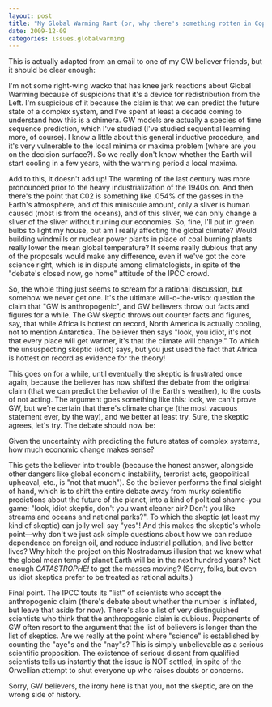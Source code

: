 ```yaml
---
layout: post
title: "My Global Warming Rant (or, why there's something rotten in Copenhagen)"
date: 2009-12-09
categories: issues.globalwarming
---
```


This is actually adapted from an email to one of my GW believer friends, but it
should be clear enough: 

<snip> I'm not some right-wing wacko that has knee jerk reactions about Global
Warming because of suspicions that it's a device for redistribution from the
Left. I'm suspicious of it because the claim is that we can predict the future
state of a complex system, and I've spent at least a decade coming to understand
how this is a chimera. GW models are actually a species of time sequence
prediction, which I've studied (I've studied sequential learning more, of
course). I know a little about this general inductive procedure, and it's very
vulnerable to the local minima or maxima problem (where are you on the decision
surface?). So we really don't know whether the Earth will start cooling in a
few years, with the warming period a local maxima.

Add to this, it doesn't add up! The warming of the last century was more
pronounced prior to the heavy industrialization of the 1940s on. And then
there's the point that C02 is something like .054% of the gasses in the Earth's
atmosphere, and of this miniscule amount, only a sliver is human caused (most is
from the oceans), and of this sliver, we can only change a sliver of the sliver
without ruining our economies. So, fine, I'll put in green bulbs to light my
house, but am I really affecting the global climate? Would building windmills
or nuclear power plants in place of coal burning plants really lower the mean
global temperature? It seems really dubious that any of the proposals would
make any difference, even if we've got the core science right, which is in
dispute among climatologists, in spite of the "debate's closed now, go home"
attitude of the IPCC crowd.

So, the whole thing just seems to scream for a rational discussion, but somehow
we never get one. It's the ultimate will-o-the-wisp: question the claim that
"GW is anthropogenic", and GW believers throw out facts and figures for a while.
 The GW skeptic throws out counter facts and figures, say, that while Africa is
hottest on record, North America is actually cooling, not to mention Antarctica.
 The believer then says "look, you idiot, it's not that every place will get
warmer, it's that the climate will change." To which the unsuspecting skeptic
(idiot) says, but you just used the fact that Africa is hottest on record as
evidence for the theory! 

This goes on for a while, until eventually the skeptic is frustrated once again,
because the believer has now shifted the debate from the original claim (that we
can predict the behavior of the Earth's weather), to the costs of not acting. 
The argument goes something like this: look, we can't prove GW, but we're
certain that there's climate change (the most vacuous statement ever, by the
way), and we better at least try. Sure, the skeptic agrees, let's try. The
debate should now be:

Given the uncertainty with predicting the future states of complex systems, how
much economic change makes sense?

This gets the believer into trouble (because the honest answer, alongside other
dangers like global economic instability, terrorist acts, geopolitical upheaval,
etc., is "not that much"). So the believer performs the final sleight of hand,
which is to shift the entire debate away from murky scientific predictions about
the future of the planet, into a kind of political shame-you game: "look, idiot
skeptic, don't you want cleaner air? Don't you like streams and oceans and
national parks?". To which the skeptic (at least my kind of skeptic) can jolly
well say "yes"! And this makes the skeptic's whole point&mdash;why don't we
just ask simple questions about how we can reduce dependence on foreign oil, and
reduce industrial pollution, and live better lives? Why hitch the project on
this Nostradamus illusion that we know what the global mean temp of planet Earth
will be in the next hundred years? Not enough _CATASTROPHE!_ to get the
masses moving? (Sorry, folks, but even us idiot skeptics prefer to be treated
as rational adults.)

Final point. The IPCC touts its "list" of scientists who accept the
anthropogenic claim (there's debate about whether the number is inflated, but
leave that aside for now). There's also a list of very distinguished scientists
who think that the anthropogenic claim is dubious. Proponents of GW often
resort to the argument that the list of believers is longer than the list of
skeptics. Are we really at the point where "science" is established by counting
the "aye"s and the "nay"s? This is simply unbelievable as a serious scientific
proposition. The existence of serious dissent from qualified scientists tells
us instantly that the issue is NOT settled, in spite of the Orwellian attempt to
shut everyone up who raises doubts or concerns.

Sorry, GW believers, the irony here is that you, not the skeptic, are on the
wrong side of
history.